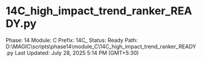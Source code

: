 # 14C_high_impact_trend_ranker_READY.py

Phase: 14
Module: C
Prefix: 14C_
Status: Ready
Path: D:\MAGIC\scripts\phase14\module_C\14C_high_impact_trend_ranker_READY.py
Last Updated: July 28, 2025 5:14 PM (GMT+5:30)